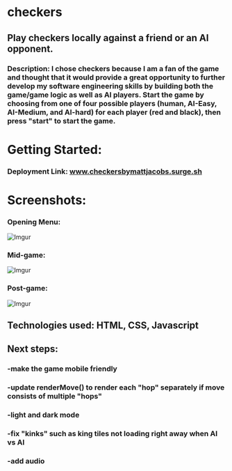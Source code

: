 # checkers

## Play checkers locally against a friend or an AI opponent.
### Description: I chose checkers because I am a fan of the game and thought that it would provide a great opportunity to further develop my software engineering skills by building both the game/game logic as well as AI players. Start the game by choosing from one of four possible players (human, AI-Easy, AI-Medium, and AI-hard) for each player (red and black), then press "start" to start the game.



# Getting Started:
### Deployment Link: www.checkersbymattjacobs.surge.sh

# Screenshots:
### Opening Menu:
![Imgur](https://i.imgur.com/qc51JBQ.png)
### Mid-game:
![Imgur](https://i.imgur.com/8CSLOFV.png)
### Post-game:
![Imgur](https://i.imgur.com/3eBfTbi.png)


## Technologies used: HTML, CSS, Javascript

## Next steps:
### -make the game mobile friendly
### -update renderMove() to render each "hop" separately if move consists of multiple "hops"
### -light and dark mode
### -fix "kinks" such as king tiles not loading right away when AI vs AI
### -add audio